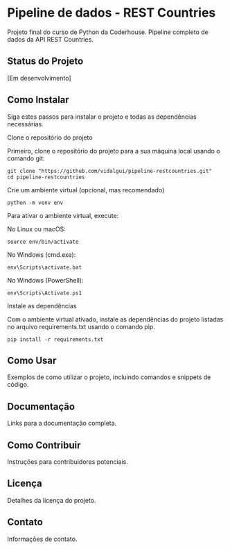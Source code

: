 # Pipeline de dados - REST Countries

Projeto final do curso de Python da Coderhouse. Pipeline completo de dados da API REST Countries.

## Status do Projeto

[Em desenvolvimento]

## Como Instalar

Siga estes passos para instalar o projeto e todas as dependências necessárias.

Clone o repositório do projeto

Primeiro, clone o repositório do projeto para a sua máquina local usando o comando git:

    git clone "https://github.com/vidalgui/pipeline-restcountries.git"
    cd pipeline-restcountries

Crie um ambiente virtual (opcional, mas recomendado)

    python -m venv env

Para ativar o ambiente virtual, execute:

No Linux ou macOS:

    source env/bin/activate
    

No Windows (cmd.exe):

    env\Scripts\activate.bat


No Windows (PowerShell):

    env\Scripts\Activate.ps1
Instale as dependências

Com o ambiente virtual ativado, instale as dependências do projeto listadas no arquivo requirements.txt usando o comando pip.

    pip install -r requirements.txt

## Como Usar

Exemplos de como utilizar o projeto, incluindo comandos e snippets de código.

## Documentação

Links para a documentação completa.

## Como Contribuir

Instruções para contribuidores potenciais.

## Licença

Detalhes da licença do projeto.

## Contato

Informações de contato.